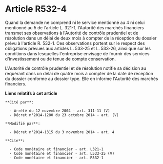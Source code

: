 # Article R532-4

Quand la demande ne comprend ni le service mentionné au 4 ni celui mentionné au 5 de l'article L. 321-1, l'Autorité des
marchés financiers transmet ses observations à l'Autorité de contrôle prudentiel et de résolution dans un délai de deux mois
à compter de la réception du dossier prévu à l'article R. 532-1. Ces observations portent sur le respect des obligations
prévues aux articles L. 533-25 et L. 533-26, ainsi que sur les conditions dans lesquelles l'entreprise envisage de fournir
des services d'investissement ou de tenue de compte conservation. 

L'Autorité de contrôle prudentiel et de résolution notifie sa décision au requérant dans un délai de quatre mois à compter de
la date de réception du dossier conforme au dossier type. Elle en informe l'Autorité des marchés financiers.

**Liens relatifs à cet article**

	**Cité par**:

	  - Arrêté du 12 novembre 2004 - art. 311-11 (V)
	  - Décret n°2014-1280 du 23 octobre 2014 - art. (V)

	**Modifié par**:

	  - Décret n°2014-1315 du 3 novembre 2014 - art. 4

	**Cite**:

	  - Code monétaire et financier - art. L321-1
	  - Code monétaire et financier - art. L533-25 (V)
	  - Code monétaire et financier - art. R532-1
